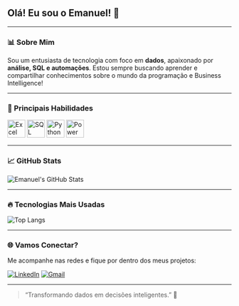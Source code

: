 ## Olá! Eu sou o Emanuel! 👋

---

### 📊 Sobre Mim

Sou um entusiasta de tecnologia com foco em **dados**, apaixonado por **análise, SQL e automações**. Estou sempre buscando aprender e compartilhar conhecimentos sobre o mundo da programação e Business Intelligence!

---

### 🧠 Principais Habilidades

<p align="left">
  <img src="https://img.icons8.com/color/48/microsoft-excel-2019.png" alt="Excel" height="40"/>
  <img src="https://img.icons8.com/ios-filled/50/000000/sql.png" alt="SQL" height="40"/>
  <img src="https://img.icons8.com/color/48/python--v1.png" alt="Python" height="40"/>
  <img src="https://upload.wikimedia.org/wikipedia/commons/c/cf/Power_BI_logo.svg" alt="Power BI" height="40"/>
</p>

---

### 📈 GitHub Stats

![Emanuel's GitHub Stats](https://github-readme-stats.vercel.app/api?username=Emanue171&show_icons=true&theme=radical)

---

### 🔥 Tecnologias Mais Usadas

![Top Langs](https://github-readme-stats.vercel.app/api/top-langs/?username=Emanue171&layout=compact&theme=radical)

---

### 🌐 Vamos Conectar?

Me acompanhe nas redes e fique por dentro dos meus projetos:

[![LinkedIn](https://img.shields.io/badge/LinkedIn-0077B5?style=for-the-badge&logo=linkedin&logoColor=white)](linkedin.com/in/emanuel-cesar)
[![Gmail](https://img.shields.io/badge/Gmail-D14836?style=for-the-badge&logo=gmail&logoColor=white)](mailto:emanuelcesar026@gmail.com)

---

> “Transformando dados em decisões inteligentes.” 🚀
